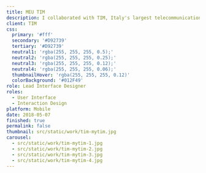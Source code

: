 ```yaml
---
title: MEU TIM
description: I collaborated with TIM, Italy's largest telecommunications service provider with an annual turnover of over 18 billion euros, to restyle the MyTIM app for Brazil.
client: TIM
css:
  primary: '#fff'
  secondary: '#D92739'
  tertiary: '#D92739'
  neutral1: 'rgba(255, 255, 255, 0.5);'
  neutral2: 'rgba(255, 255, 255, 0.25);'
  neutral3: 'rgba(255, 255, 255, 0.12);'
  neutral4: 'rgba(255, 255, 255, 0.06);'
  thumbnailHover: 'rgba(255, 255, 255, 0.12)'
  colorBackground: '#012F49'
role: Lead Interface Designer
roles:
  - User Interface
  - Interaction Design
platform: Mobile
date: 2018-05-07
finished: true
permalink: false
thumbnail: src/static/work/tim-mytim.jpg
carousel:
  - src/static/work/tim-mytim-1.jpg
  - src/static/work/tim-mytim-2.jpg
  - src/static/work/tim-mytim-3.jpg
  - src/static/work/tim-mytim-4.jpg
---
```

